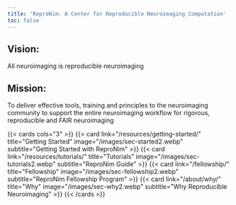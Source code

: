 ```yaml
---
title: 'ReproNim: A Center for Reproducible Neuroimaging Computation'
toc: false
---
```




## Vision:

All neuroimaging is reproducible neuroimaging

## Mission:

To deliver effective tools, training and principles to the neuroimaging community to support the entire neuroimaging workflow for rigorous, reproducible and FAIR neuroimaging


{{< cards cols="3" >}}
{{< card link="/resources/getting-started/" title="Getting Started" image="/images/sec-started2.webp" subtitle="Getting Started with ReproNim" >}}
{{< card link="/resources/tutorials/" title="Tutorials" image="/images/sec-tutorials2.webp" subtitle="ReproNim Guide" >}}
{{< card link="/fellowship/" title="Fellowship" image="/images/sec-fellowship2.webp" subtitle="ReproNim Fellowship Program" >}}
{{< card link="/about/why/" title="Why" image="/images/sec-why2.webp" subtitle="Why Reproducible Neuroimaging" >}}
{{< /cards >}}
